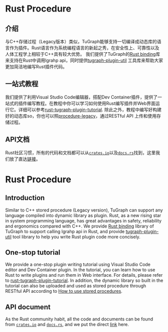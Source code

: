 # Rust Procedure

## 介绍
与C++存储过程（Legacy版本）类似，TuGraph能够支持一切编译成动态库的语言作为插件。Rust语言作为系统编程语言的新起之秀，在安全性上、可靠性以及人体工程学上相较于C++具有较大优势。
我们提供了TuGraph的[Rust binding]库来支持在Rust中调用lgrahp api，同时提供[tugraph-plugin-util] 工具库来帮助大家更加简洁地编写Rust插件代码。

[Rust binding]: https://crates.io/crates/tugraph
[tugraph-plugin-util]: https://crates.io/crates/tugraph-plugin-util

## 一站式教程
我们提供了利用Visual Studio Code编辑器，搭配Dev Container插件，提供了一站式的插件编写教程。在教程中你可以学习如何使用Rust编写插件并Web界面运行它。详细可以参考[rust-tugraph-plugin-tutorial].
除此之外，教程中编写好构建好的动态库so，你也可以照[procedure-legacy]，通过RESTful API 上传和使用存储过程。

[procedure-legacy]: 3.procedure/2.procedure-legacy.md#2如何使用存储过程

[rust-tugraph-plugin-tutorial]: https://github.com/TuGraph-family/rust-tugraph-plugin-tutorial

## API文档
Rust社区习惯，所有的代码和文档都可以从[`crates.io`]以及[`docs.rs`]找到，这里我们放了直达[链接](https://docs.rs/tugraph/latest/tugraph/)。

[`crates.io`]: https://crates.io
[`docs.rs`]: https://docs.rs


<!-- translate to English version -->
# Rust Procedure

## Introduction
Similar to C++ stored procedure (Legacy version), TuGraph can support any language compiled into dynamic library as plugin. Rust, as a new rising star in system programming language, has great advantages in safety, reliability and ergonomics compared with C++.
We provide [Rust binding] library of TuGraph to support calling lgrahp api in Rust, and provide [tugraph-plugin-util] tool library to help you write Rust plugin code more concisely.

[Rust binding]: https://crates.io/crates/tugraph
[tugraph-plugin-util]: https://crates.io/crates/tugraph-plugin-util

## One-stop tutorial
We provide a one-stop plugin writing tutorial using Visual Studio Code editor and Dev Container plugin. In the tutorial, you can learn how to use Rust to write plugins and run them in Web interface. For details, please refer to [rust-tugraph-plugin-tutorial].
In addition, the dynamic library so built in the tutorial can also be uploaded and used as stored procedure through RESTful API according to [How to use stored procedures].

[How to use stored procedures]: 2.procedure-legacy.md#2.How%20to%20use%20stored%20procedures


[rust-tugraph-plugin-tutorial]: https://github.com/TuGraph-family/rust-tugraph-plugin-tutorial

## API document
As the Rust community habit, all the code and documents can be found from [`crates.io`] and [`docs.rs`], and we put the direct [link](https://docs.rs/tugraph/latest/tugraph/) here.

[`crates.io`]: https://crates.io
[`docs.rs`]: https://docs.rs